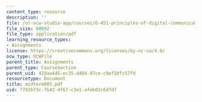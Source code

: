```yaml
---
content_type: resource
description: ''
file: /ol-ocw-studio-app/courses/6-451-principles-of-digital-communication-ii-spring-2005/7782bf3c7b424f67c3e1afeb02c6d7d7_midterm005.pdf
file_size: 80692
file_type: application/pdf
learning_resource_types:
- Assignments
license: https://creativecommons.org/licenses/by-nc-sa/4.0/
ocw_type: OCWFile
parent_title: Assignments
parent_type: CourseSection
parent_uid: 429aa445-ec35-d484-97ce-c9ef10fc57fd
resourcetype: Document
title: midterm005.pdf
uid: 7782bf3c-7b42-4f67-c3e1-afeb02c6d7d7
---
```

